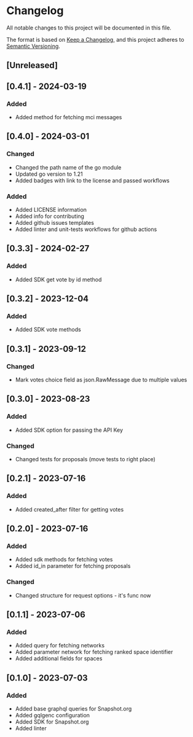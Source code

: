# Changelog
All notable changes to this project will be documented in this file.

The format is based on [Keep a Changelog](https://keepachangelog.com/en/1.0.0/),
and this project adheres to [Semantic Versioning](https://semver.org/spec/v2.0.0.html).

## [Unreleased]

## [0.4.1] - 2024-03-19

### Added
- Added method for fetching mci messages

## [0.4.0] - 2024-03-01

### Changed
- Changed the path name of the go module
- Updated go version to 1.21
- Added badges with link to the license and passed workflows

### Added
- Added LICENSE information
- Added info for contributing
- Added github issues templates
- Added linter and unit-tests workflows for github actions

## [0.3.3] - 2024-02-27

### Added
- Added SDK get vote by id method

## [0.3.2] - 2023-12-04

### Added
- Added SDK vote methods

## [0.3.1] - 2023-09-12

### Changed
- Mark votes choice field as json.RawMessage due to multiple values

## [0.3.0] - 2023-08-23

### Added
- Added SDK option for passing the API Key

### Changed
- Changed tests for proposals (move tests to right place)

## [0.2.1] - 2023-07-16

### Added
- Added created_after filter for getting votes

## [0.2.0] - 2023-07-16

### Added
- Added sdk methods for fetching votes
- Added id_in parameter for fetching proposals

### Changed
- Changed structure for request options - it's func now

## [0.1.1] - 2023-07-06

### Added
- Added query for fetching networks
- Added parameter network for fetching ranked space identifier
- Added additional fields for spaces

## [0.1.0] - 2023-07-03

### Added
- Added base graphql queries for Snapshot.org
- Added gqlgenc configuration
- Added SDK for Snapshot.org
- Added linter
